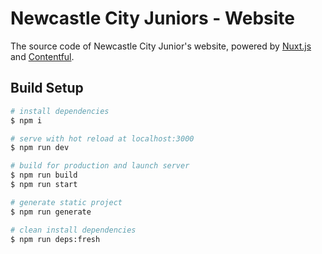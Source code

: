 # Newcastle City Juniors - Website
The source code of Newcastle City Junior's website, powered by [Nuxt.js](https://nuxtjs.org) and [Contentful](https://contentful.com).

## Build Setup
```bash
# install dependencies
$ npm i

# serve with hot reload at localhost:3000
$ npm run dev

# build for production and launch server
$ npm run build
$ npm run start

# generate static project
$ npm run generate

# clean install dependencies
$ npm run deps:fresh
```
